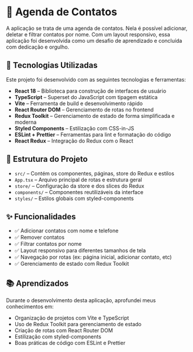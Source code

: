 # 📒 Agenda de Contatos

<p>A aplicação se trata de uma agenda de contatos. Nela é possível adicionar, deletar e filtrar contatos por nome. Com um layout responsivo, essa aplicação foi desenvolvida como um desafio de aprendizado e concluída com dedicação e orgulho.</p>

## 🚀 Tecnologias Utilizadas

Este projeto foi desenvolvido com as seguintes tecnologias e ferramentas:

- **React 18** – Biblioteca para construção de interfaces de usuário
- **TypeScript** – Superset do JavaScript com tipagem estática
- **Vite** – Ferramenta de build e desenvolvimento rápido
- **React Router DOM** – Gerenciamento de rotas no frontend
- **Redux Toolkit** – Gerenciamento de estado de forma simplificada e moderna
- **Styled Components** – Estilização com CSS-in-JS
- **ESLint + Prettier** – Ferramentas para lint e formatação do código
- **React Redux** – Integração do Redux com o React

## 📁 Estrutura do Projeto

- `src/` – Contém os componentes, páginas, store do Redux e estilos
- `App.tsx` – Arquivo principal de rotas e estrutura geral
- `store/` – Configuração da store e dos slices do Redux
- `components/` – Componentes reutilizáveis da interface
- `styles/` – Estilos globais com styled-components

## ✨ Funcionalidades

- ✅ Adicionar contatos com nome e telefone
- ✅ Remover contatos
- ✅ Filtrar contatos por nome
- ✅ Layout responsivo para diferentes tamanhos de tela
- ✅ Navegação por rotas (ex: página inicial, adicionar contato, etc)
- ✅ Gerenciamento de estado com Redux Toolkit

## 📚 Aprendizados

Durante o desenvolvimento desta aplicação, aprofundei meus conhecimentos em:

- Organização de projetos com Vite e TypeScript
- Uso de Redux Toolkit para gerenciamento de estado
- Criação de rotas com React Router DOM
- Estilização com styled-components
- Boas práticas de código com ESLint e Prettier
